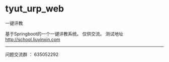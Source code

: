 # tyut_urp_web

一键评教

基于Springboot的一个一键评教系统。
仅供交流。
测试地址  http://school.liuyinxin.com

---
问题交流群 ：  635052292

